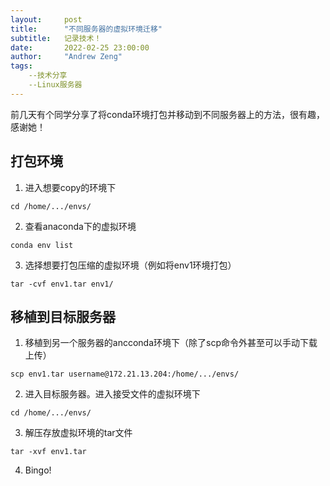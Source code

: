 ```yaml
---
layout:     post
title:      "不同服务器的虚拟环境迁移"
subtitle:   记录技术！
date:       2022-02-25 23:00:00
author:     "Andrew Zeng"
tags:
    --技术分享
    --Linux服务器
---
```


前几天有个同学分享了将conda环境打包并移动到不同服务器上的方法，很有趣，感谢她！

## 打包环境

1. 进入想要copy的环境下

```shell
cd /home/.../envs/
```

2. 查看anaconda下的虚拟环境

```shell
conda env list
```

3. 选择想要打包压缩的虚拟环境（例如将env1环境打包）

```
tar -cvf env1.tar env1/
```

## 移植到目标服务器

1. 移植到另一个服务器的ancconda环境下（除了scp命令外甚至可以手动下载上传）

```
scp env1.tar username@172.21.13.204:/home/.../envs/
```

2. 进入目标服务器。进入接受文件的虚拟环境下

```shell
cd /home/.../envs/
```

3. 解压存放虚拟环境的tar文件

```shell
tar -xvf env1.tar
```

4. Bingo!







